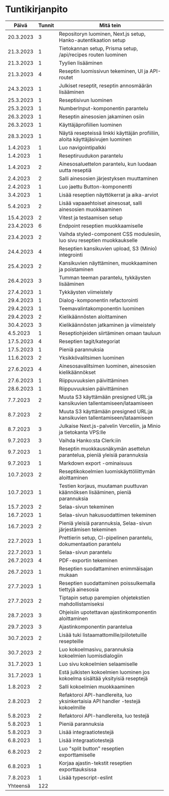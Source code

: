 # Tuntikirjanpito

| Päivä     | Tunnit | Mitä tein                                                                       |
| --------- | ------ | ------------------------------------------------------------------------------- |
| 20.3.2023 | 3      | Repositoryn luominen, Next.js setup, Hanko-autentikaation setup                 |
| 21.3.2023 | 1      | Tietokannan setup, Prisma setup, /api/recipes routen luominen                   |
| 21.3.2023 | 1      | Tyylien lisääminen                                                              |
| 21.3.2023 | 4      | Reseptin luomissivun tekeminen, UI ja API-routet                                |
| 24.3.2023 | 1      | Julkiset reseptit, reseptin annosmäärän lisääminen                              |
| 25.3.2023 | 1      | Reseptisivun luominen                                                           |
| 25.3.2023 | 1      | NumberInput-komponentin parantelu                                               |
| 26.3.2023 | 1      | Reseptin ainesosien jakaminen osiin                                             |
| 26.3.2023 | 1      | Käyttäjäprofiilien luominen                                                     |
| 28.3.2023 | 1      | Näytä resepteissä linkki käyttäjän profiiliin, aloita käyttäjäsivujen luominen  |
| 1.4.2023  | 1      | Luo navigointipalkki                                                            |
| 1.4.2023  | 1      | Reseptiruudukon parantelu                                                       |
| 1.4.2023  | 2      | Ainesosaluettelon parantelu, kun luodaan uutta reseptiä                         |
| 2.4.2023  | 2      | Salli ainesosien järjestyksen muuttaminen                                       |
| 2.4.2023  | 1      | Luo jaettu Button-komponentti                                                   |
| 3.4.2023  | 1      | Lisää reseptien näyttökerrat ja aika-arviot                                     |
| 5.4.2023  | 2      | Lisää vapaaehtoiset ainesosat, salli ainesosien muokkaaminen                    |
| 15.4.2023 | 2      | Vitest ja testaamisen setup                                                     |
| 23.4.2023 | 6      | Endpoint reseptien muokkaamiselle                                               |
| 23.4.2023 | 2      | Vaihda styled-component CSS modulesiin, luo sivu reseptien muokkaukselle        |
| 24.4.2023 | 4      | Reseptien kansikuvien upload, S3 (Minio) integrointi                            |
| 25.4.2023 | 2      | Kansikuvien näyttäminen, muokkaaminen ja poistaminen                            |
| 26.4.2023 | 3      | Tumman teeman parantelu, tykkäysten lisääminen                                  |
| 27.4.2023 | 1      | Tykkäysten viimeistely                                                          |
| 29.4.2023 | 1      | Dialog-komponentin refactorointi                                                |
| 29.4.2023 | 1      | Teemavalintakomponentin luominen                                                |
| 29.4.2023 | 2      | Kielikäännösten aloittaminen                                                    |
| 30.4.2023 | 3      | Kielikäännösten jatkaminen ja viimeistely                                       |
| 4.5.2023  | 1      | Reseptiohjeiden siirtäminen omaan tauluun                                       |
| 17.5.2023 | 4      | Reseptien tagit/kategoriat                                                      |
| 17.5.2023 | 1      | Pieniä parannuksia                                                              |
| 11.6.2023 | 2      | Yksikkövalitsimen luominen                                                      |
| 27.6.2023 | 4      | Ainesosavalitsimen luominen, ainesosien kielikäännökset                         |
| 27.6.2023 | 1      | Riippuvuuksien päivittäminen                                                    |
| 28.6.2023 | 1      | Riippuvuuksien päivittäminen                                                    |
| 7.7.2023  | 2      | Muuta S3 käyttämään presigned URL:ja kansikuvien tallentamiseen/lataamiseen     |
| 8.7.2023  | 2      | Muuta S3 käyttämään presigned URL:ja kansikuvien tallentamiseen/lataamiseen     |
| 8.7.2023  | 3      | Julkaise Next.js-palvelin Verceliin, ja Minio ja tietokanta VPS:lle             |
| 9.7.2023  | 3      | Vaihda Hanko:sta Clerk:iin                                                      |
| 9.7.2023  | 1      | Reseptin muokkausnäkymän asettelun parantelua, pieniä yleisiä parannuksia       |
| 9.7.2023  | 1      | Markdown export -ominaisuus                                                     |
| 10.7.2023 | 2      | Reseptikokoelmien luomiskäyttöliittymän aloittaminen                            |
| 10.7.2023 | 1      | Testien korjaus, muutaman puuttuvan käännöksen lisääminen, pieniä parannuksia   |
| 15.7.2023 | 2      | Selaa-sivun tekeminen                                                           |
| 16.7.2023 | 1      | Selaa-sivun hakusuodattimen tekeminen                                           |
| 16.7.2023 | 2      | Pieniä yleisiä parannuksia, Selaa-sivun järjestämisen tekeminen                 |
| 22.7.2023 | 1      | Prettierin setup, CI-pipelinen parantelu, dokumentaation parantelu              |
| 22.7.2023 | 1      | Selaa-sivun parantelu                                                           |
| 26.7.2023 | 4      | PDF-exportin tekeminen                                                          |
| 26.7.2023 | 1      | Reseptien suodattaminen enimmäisajan mukaan                                     |
| 27.7.2023 | 1      | Reseptien suodattaminen poissulkemalla tiettyjä ainesosia                       |
| 27.7.2023 | 2      | Tiptapin setup parempien ohjetekstien mahdollistamiseksi                        |
| 28.7.2023 | 3      | Ohjeisiin upotettavan ajastinkomponentin aloittaminen                           |
| 29.7.2023 | 3      | Ajastinkomponentin parantelua                                                   |
| 30.7.2023 | 2      | Lisää tuki listaamattomille/piilotetuille resepteille                           |
| 30.7.2023 | 2      | Luo kokoelmasivu, parannuksia kokoelmien luomisdialogiin                        |
| 31.7.2023 | 1      | Luo sivu kokoelmien selaamiselle                                                |
| 31.7.2023 | 1      | Estä julkisten kokoelmien luominen jos kokoelma sisältää yksityisiä reseptejä   |
| 1.8.2023  | 2      | Salli kokoelmien muokkaaminen                                                   |
| 2.8.2023  | 2      | Refaktoroi API-handlereita, luo yksinkertaisia API handler -testejä kokoelmille |
| 5.8.2023  | 2      | Refaktoroi API-handlereita, luo testejä                                         |
| 5.8.2023  | 1      | Pieniä parannuksia                                                              |
| 5.8.2023  | 3      | Lisää integraatiotestejä                                                        |
| 6.8.2023  | 1      | Lisää integraatiotestejä                                                        |
| 6.8.2023  | 2      | Luo "split button" reseptien exporttamiselle                                    |
| 6.8.2023  | 1      | Korjaa ajastin-tekstit reseptien exporttauksissa                                |
| 7.8.2023  | 1      | Lisää typescript-eslint                                                         |
| Yhteensä  | 122    |                                                                                 |

